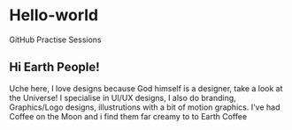 # Hello-world
GitHub Practise Sessions


## Hi Earth People!

Uche here, I love designs because God himself is a designer, take a look at the Universe!
I specialise in UI/UX designs, I also do branding, Graphics/Logo designs, illustrutions with a bit of motion graphics.
I've had Coffee on the Moon and i find them far creamy to to Earth Coffee
